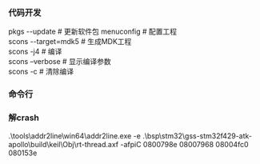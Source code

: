 ### 代码开发  
pkgs --update     # 更新软件包
menuconfig			  # 配置工程  
scons --target=mdk5	# 生成MDK工程  
scons -j4				  # 编译  
scons –verbose		# 显示编译参数  
scons -c				  # 清除编译  

### 命令行  


### 解crash
.\tools\addr2line\win64\addr2line.exe -e .\bsp\stm32\gss-stm32f429-atk-apollo\build\keil\Obj\rt-thread.axf -afpiC 0800798e 08007968 08004fc0 080153e
